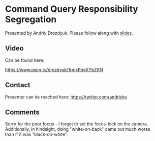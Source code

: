 # Command Query Responsibility Segregation 

Presented by Andriy Drozdyuk.
Please follow along with [slides](slides.pdf).

## Video 

Can be found here: 

https://www.pscp.tv/drozdyuk/1rmxPqeXYbZKN

## Contact

Presenter can be reached here: https://twitter.com/andriyko

## Comments

Sorry for the poor focus - I forgot to set the focus-lock on the camera. Additionally, in hindsight, doing "white-on-back" came out much worse than if it was "black-on-white".
